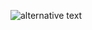 ![alternative text](http://www.plantuml.com/plantuml/proxy?src=https://raw.githubusercontent.com/132nd-etcher/plantuml_test/master/test.puml)
